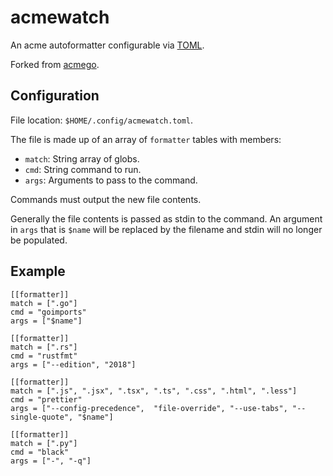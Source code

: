 # acmewatch

An acme autoformatter configurable via [TOML](https://toml.io/).

Forked from [acmego](https://godoc.org/9fans.net/go/acme/acmego).

## Configuration

File location: `$HOME/.config/acmewatch.toml`.

The file is made up of an array of `formatter` tables with members:

- `match`: String array of globs.
- `cmd`: String command to run.
- `args`: Arguments to pass to the command.

Commands must output the new file contents.

Generally the file contents is passed as stdin to the command. An argument
in `args` that is `$name` will be replaced by the filename and stdin
will no longer be populated.

## Example

```
[[formatter]]
match = [".go"]
cmd = "goimports"
args = ["$name"]

[[formatter]]
match = [".rs"]
cmd = "rustfmt"
args = ["--edition", "2018"]

[[formatter]]
match = [".js", ".jsx", ".tsx", ".ts", ".css", ".html", ".less"]
cmd = "prettier"
args = ["--config-precedence",  "file-override", "--use-tabs", "--single-quote", "$name"]

[[formatter]]
match = [".py"]
cmd = "black"
args = ["-", "-q"]
```
